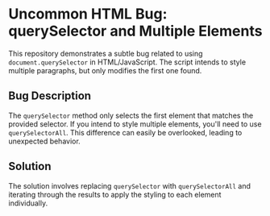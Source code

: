 # Uncommon HTML Bug: querySelector and Multiple Elements

This repository demonstrates a subtle bug related to using `document.querySelector` in HTML/JavaScript. The script intends to style multiple paragraphs, but only modifies the first one found.

## Bug Description

The `querySelector` method only selects the first element that matches the provided selector.  If you intend to style multiple elements, you'll need to use `querySelectorAll`. This difference can easily be overlooked, leading to unexpected behavior.

## Solution

The solution involves replacing `querySelector` with `querySelectorAll` and iterating through the results to apply the styling to each element individually.